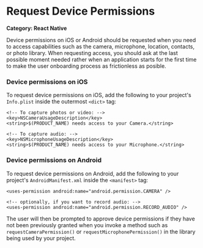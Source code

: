 
# Request Device Permissions

__Category: React Native__

Device permissions on iOS or Android should be requested when you need to access capabilities such as the camera, microphone, location, contacts, or photo library. When requesting access, you should ask at the last possible moment needed rather when an application starts for the first time to make the user onboarding process as frictionless as posible.

### Device permissions on iOS

To request device permissions on iOS, add the following to your project's `Info.plist` inside the outermost `<dict>` tag:

```shell
<!-- To capture photos or video: -->
<key>NSCameraUsageDescription</key>
<string>$(PRODUCT_NAME) needs access to your Camera.</string>

<!-- To capture audio: -->
<key>NSMicrophoneUsageDescription</key>
<string>$(PRODUCT_NAME) needs access to your Microphone.</string>
```

### Device permissions on Android

To request device permissions on Android, add the following to your project's `AndroidManifest.xml` inside the `<manifest>` tag:

```shell
<uses-permission android:name="android.permission.CAMERA" />

<!-- optionally, if you want to record audio: -->
<uses-permission android:name="android.permission.RECORD_AUDIO" />
```

The user will then be prompted to approve device permissions if they have not been previously granted when you invoke a method such as `requestCameraPermission()` or `requestMicrophonePermission()` in the library being used by your project.